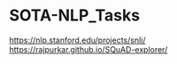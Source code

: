 # SOTA-NLP_Tasks

https://nlp.stanford.edu/projects/snli/  
https://rajpurkar.github.io/SQuAD-explorer/
